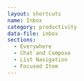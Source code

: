 ```yaml
---
layout: shortcuts
name: Inbox
category: productivity
data-file: inbox
sections:
  - Everywhere
  - Chat and Compose
  - List Navigation
  - Focused Item
---
```

